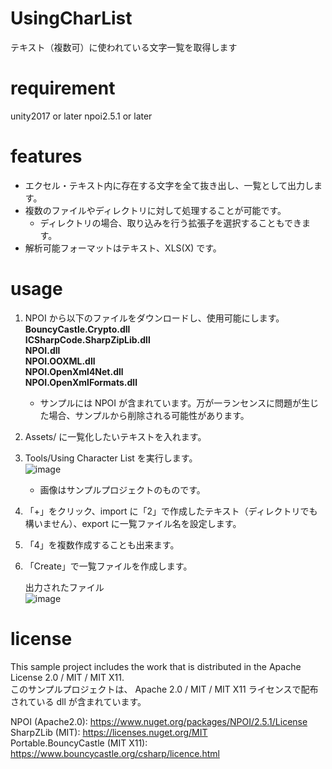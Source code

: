 # UsingCharList
テキスト（複数可）に使われている文字一覧を取得します

# requirement
unity2017 or later
npoi2.5.1 or later

# features
* エクセル・テキスト内に存在する文字を全て抜き出し、一覧として出力します。  
* 複数のファイルやディレクトリに対して処理することが可能です。  
    * ディレクトリの場合、取り込みを行う拡張子を選択することもできます。  
* 解析可能フォーマットはテキスト、XLS(X) です。

# usage
1. NPOI から以下のファイルをダウンロードし、使用可能にします。  
  **BouncyCastle.Crypto.dll**  
  **ICSharpCode.SharpZipLib.dll**  
  **NPOI.dll**  
  **NPOI.OOXML.dll**  
  **NPOI.OpenXml4Net.dll**  
  **NPOI.OpenXmlFormats.dll**  
  
    * サンプルには NPOI が含まれています。万が一ランセンスに問題が生じた場合、サンプルから削除される可能性があります。

2. Assets/ に一覧化したいテキストを入れます。
3. Tools/Using Character List を実行します。  
  ![image](https://user-images.githubusercontent.com/85425896/122670127-49cb7880-d1fb-11eb-8cd7-9aa5abb110df.png)
    * 画像はサンプルプロジェクトのものです。
4. 「+」をクリック、import に「2」で作成したテキスト（ディレクトリでも構いません）、export に一覧ファイル名を設定します。
5. 「4」を複数作成することも出来ます。
6. 「Create」で一覧ファイルを作成します。  
  
    出力されたファイル  
    ![image](https://user-images.githubusercontent.com/85425896/122669393-0e7b7a80-d1f8-11eb-98a2-97a75eb0cc43.png)

# license
This sample project includes the work that is distributed in the Apache License 2.0 / MIT / MIT X11.  
このサンプルプロジェクトは、 Apache 2.0 / MIT / MIT X11 ライセンスで配布されている dll が含まれています。  

NPOI (Apache2.0): https://www.nuget.org/packages/NPOI/2.5.1/License  
SharpZLib (MIT): https://licenses.nuget.org/MIT  
Portable.BouncyCastle (MIT X11): https://www.bouncycastle.org/csharp/licence.html  
